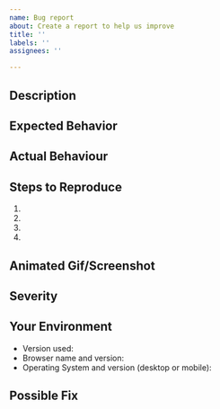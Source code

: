 ```yaml
---
name: Bug report
about: Create a report to help us improve
title: ''
labels: ''
assignees: ''

---
```


## Description
<!-- Provide a more detailed introduction to the issue itself, and why you consider it to be a bug -->
<!-- How has this bug affected you? What were you trying to accomplish? -->


## Expected Behavior
<!-- Tell us what should happen -->


## Actual Behaviour
<!-- Tell us what happens instead -->


## Steps to Reproduce
<!-- Provide an unambiguous set of steps to reproduce this bug -->
<!-- Include code to reproduce if relevant -->
<!-- Include links -->

1.
2.
3.
4.

## Animated Gif/Screenshot
<!-- Provide a screenshot or brief animated gif reproducing the bug. Linux users can use
[Peek](https://github.com/phw/peek#ubuntu) while Mac users can use [Recordit](http://recordit.co/) -->


## Severity
<!-- Assign a label and explain the impact.

bug-s1: a critical feature is broken: checkout, payments, signup, login
bug-s2: a non-critical feature is broken, no workaround
bug-s3: a feature is broken but there is a workaround
bug-s4: it's annoying, but you can use it
bug-s5: we can live with it, only a few users impacted

https://github.com/openfoodfoundation/openfoodnetwork/wiki/Bug-severity
-->

## Your Environment
<!-- Include relevant details about the environment you experienced the bug in -->

* Version used:
* Browser name and version:
* Operating System and version (desktop or mobile):

## Possible Fix
<!-- Not obligatory, but suggest a fix or reason for the bug -->

